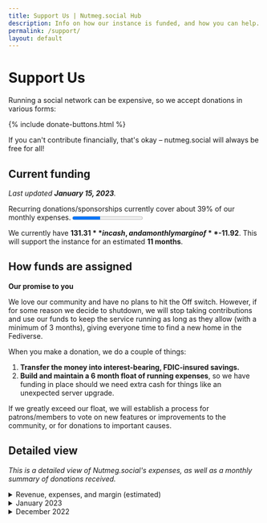 ```yaml
---
title: Support Us | Nutmeg.social Hub
description: Info on how our instance is funded, and how you can help.
permalink: /support/
layout: default
---
```

# Support Us

Running a social network can be expensive, so we accept donations in various forms:

{% include donate-buttons.html %}

If you can't contribute financially, that's okay – nutmeg.social will always be free for all!

## Current funding

*Last updated **January 15, 2023**.*

<label for="margin">Recurring donations/sponsorships currently cover about 39% of our monthly expenses.</label>
<progress id="margin" value="7.78" max="19.70"></progress>

We currently have **$131.31** in cash, and a monthly margin of **$-11.92**. This will support the instance for an estimated **11 months**.

## How funds are assigned

<aside markdown="1">

**<i class="fa-solid fa-circle-exclamation"></i> Our promise to you**

We love our community and have no plans to hit the Off switch. However, if for some reason we decide to shutdown, we will stop taking contributions and use our funds to keep the service running as long as they allow (with a minimum of 3 months), giving everyone time to find a new home in the Fediverse.

</aside>

When you make a donation, we do a couple of things:

1.  **Transfer the money into interest-bearing, FDIC-insured savings.**
2.  **Build and maintain a 6 month float of running expenses**, so we have funding in place should we need extra cash for things like an unexpected server upgrade.

If we greatly exceed our float, we will establish a process for patrons/members to vote on new features or improvements to the community, or for donations to important causes.

## Detailed view

*This is a detailed view of Nutmeg.social's expenses, as well as a monthly summary of donations received.*

<details markdown="1">
<summary>Revenue, expenses, and margin (estimated)</summary>

**Monthly Revenue: $7.78**
  - Ko-fi Subscriptions, $5.00/mo minus $1.88/mo in fees
  - Patreon Subscriptions, $6.00/mo minus $1.34 in fees

**Monthly Expenses: $19.70**
  - Mastodon server, $11.59/mo
  - S3 (media) hosting, $6.05/mo
  - Domain name, $24.65/yr (~$2.06/mo)

**Gross Margin: -$11.92**

</details>

<details markdown="1">
<summary>January 2023</summary>

| Date     | Description                      | Debit (+) | Credit (-) | Balance |
|:--------:|:---------------------------------|----------:|-----------:|--------:|
| Jan/23   | Donations (minus fees)           | 87.32     | 2.12       | 132.35  |
| 1/9/23   | S3 Object Storage                |           | 6.05       |  47.15  |
| 1/9/23   | Server Hosting                   |           | 8.60       |  53.20  |
| 1/1/23   | Interest                         |  0.04     |            |  61.80  |
| 1/1/23   | Starting Balance                 |           |            |  61.76  |

</details>
<details markdown="1">
<summary>December 2022</summary>

| Date     | Description                      | Debit (+) | Credit (-) | Balance |
|:--------:|:---------------------------------|----------:|-----------:|--------:|
| Dec/22   | Donations (minus fees)           | 65.00     | 3.24       |  61.76  |
| 12/10/22 | Server Hosting (1mo)             |           | 11.59      |   0.00  |
| 12/10/22 | Domain registration (1yr)        |           | 24.65      |  11.59  |
| 12/10/22 | Funding from [admin team](/team) | 36.24     |            |  36.24  |

</details>
